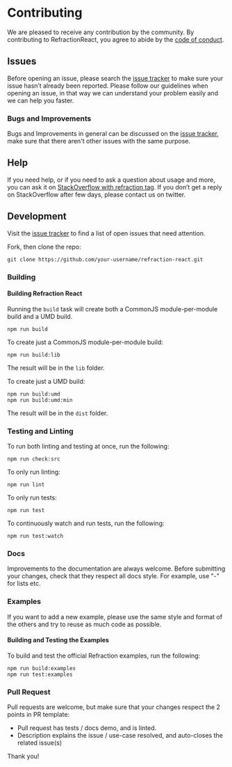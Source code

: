 # Contributing

We are pleased to receive any contribution by the community. By contributing to RefractionReact, you agree to abide by the [code of conduct](https://github.com/reactjs/refraction-react/blob/master/CODE_OF_CONDUCT.md).

## Issues

Before opening an issue, please search the [issue tracker](https://github.com/reactjs/refraction-react/issues) to make sure your issue hasn’t already been reported.
Please follow our guidelines when opening an issue, in that way we can understand your problem easily and we can help you faster.

### Bugs and Improvements

Bugs and Improvements in general can be discussed on the [issue tracker](https://github.com/reactjs/refraction-react/issues), make sure that there aren't other issues with the same purpose.

## Help

If you need help, or if you need to ask a question about usage and more, you can ask it on [StackOverflow with refraction tag](http://stackoverflow.com/questions/tagged/refraction?sort=votes&pageSize=50).
If you don’t get a reply on StackOverflow after few days, please contact us on twitter.

## Development

Visit the [issue tracker](https://github.com/reactjs/refraction-react/issues) to find a list of open issues that need attention.

Fork, then clone the repo:

```
git clone https://github.com/your-username/refraction-react.git
```

### Building

#### Building Refraction React

Running the `build` task will create both a CommonJS module-per-module build and a UMD build.
```
npm run build
```

To create just a CommonJS module-per-module build:

```
npm run build:lib
```

The result will be in the `lib` folder.

To create just a UMD build:
```
npm run build:umd
npm run build:umd:min
```

The result will be in the `dist` folder.

### Testing and Linting

To run both linting and testing at once, run the following:

```
npm run check:src
```

To only run linting:

```
npm run lint
```

To only run tests:

```
npm run test
```

To continuously watch and run tests, run the following:

```
npm run test:watch
```

### Docs

Improvements to the documentation are always welcome. Before submitting your changes, check that they respect all docs style.
For example, use "-" for lists etc.

### Examples

If you want to add a new example, please use the same style and format of the others and try to reuse as much code as possible.

#### Building and Testing the Examples

To build and test the official Refraction examples, run the following:

```
npm run build:examples
npm run test:examples
```

### Pull Request

Pull requests are welcome, but make sure that your changes respect the 2 points in PR template:

- Pull request has tests / docs demo, and is linted.
- Description explains the issue / use-case resolved, and auto-closes the related issue(s)

Thank you!
